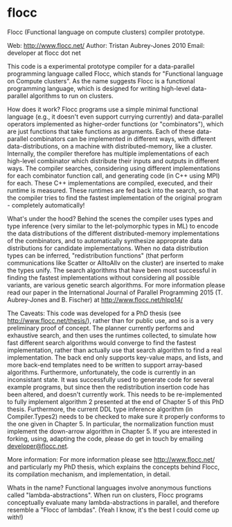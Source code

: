 # flocc
Flocc (Functional language on compute clusters) compiler prototype.

Web: http://www.flocc.net/
Author: Tristan Aubrey-Jones 2010
Email: developer at flocc dot net

This code is a experimental prototype compiler for a data-parallel
programming language called Flocc, which stands for "Functional
language on Compute clusters". As the name suggests Flocc is a 
functional programming language, which is designed for writing
high-level data-parallel algorithms to run on clusters. 

How does it work?
Flocc programs use a simple minimal functional language (e.g., it doesn't
even support currying currently) and data-parallel operators implemented
as higher-order functions (or "combinators"), which are just functions
that take functions as arguments. Each of these data-parallel combinators
can be implemented in different ways, with different data-distributions,
on a machine with distributed-memory, like a cluster. Internally, the 
compiler therefore has multiple implementations of each high-level combinator
which distribute their inputs and outputs in different ways. The compiler
searches, considering using different implementations for each combinator
function call, and generating code (in C++ using MPI) for each. These C++
implementations are compiled, executed, and their runtime is measured.
These runtimes are fed back into the search, so that the compiler tries to
find the fastest implementation of the original program - completely automatically!

What's under the hood?
Behind the scenes the compiler uses types and type inference (very similar
to the let-polymorphic types in ML) to encode the data distributions of 
the different distributed-memory implementations of the combinators, and
to automatically synthesize approprate data distributions for candidate
implementations. When no data distribution types can be inferred, "redistribution
functions" (that perform communications like Scatter or AlltoAllv on the cluster)
are inserted to make the types unify. The search algorithms that have been most
successful in finding the fastest implementations without considering all 
possible variants, are various genetic search algorithms.
For more information please read our paper in the 
International Journal of Parallel Programming 2015 (T. Aubrey-Jones and
B. Fischer) at http://www.flocc.net/hlpp14/

The Caveats:
This code was developed for a PhD thesis (see http://www.flocc.net/thesis/),
rather than for public use, and so is a very preliminary proof of concept.
The planner currently performs and exhaustive search, and then uses the 
runtimes collected, to simulate how fast different search algorithms would
converge to find the fastest implementation, rather than actually use that 
search algorithm to find a real implementation. The back end only supports
key-value maps, and lists, and more back-end templates need to be written
to support array-based algorithms. Furthermore, unfortunately, 
the code is currently in an inconsistant state.
It was successfully used to generate code for several example programs, but 
since then the redistribution insertion code has been altered, and doesn't currently
work. This needs to be re-implemented to fully implement algorithm 2 presented
at the end of Chapter 5 of this PhD thesis. Furthermore, the current DDL type inference
algorithm (in Compiler.Types2) needs to be checked to make sure it properly conforms to the 
one given in Chapter 5. In particular, the normalization function must implement the
down-arrow algorithm in Chapter 5. If you are interested in forking, using, adapting
the code, please do get in touch by emailing developer@flocc.net.

More information:
For more information please see http://www.flocc.net/ and particularly
my PhD thesis, which explains the concepts behind Flocc, its compilation
mechanism, and implementation, in detail.

Whats in the name? 
Functional languages involve anonymous functions
called "lambda-abstractions". When run on clusters, Flocc programs 
conceptually evaluate many lambda-abstractions in parallel, and therefore
resemble a "Flocc of lambdas". (Yeah I know, it's the best I could come
up with!)
